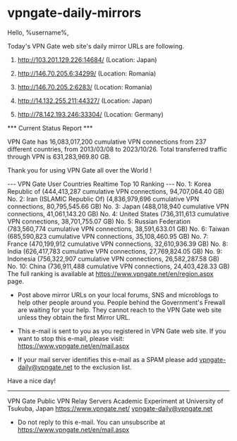# vpngate-daily-mirrors

Hello, %username%,

Today's VPN Gate web site's daily mirror URLs are following.

1. http://103.201.129.226:14684/
   (Location: Japan)

2. http://146.70.205.6:34299/
   (Location: Romania)

3. http://146.70.205.2:6283/
   (Location: Romania)

4. http://14.132.255.211:44327/
   (Location: Japan)

5. http://78.142.193.246:33304/
   (Location: Germany)


*** Current Status Report ***

VPN Gate has 16,083,017,200 cumulative VPN connections from 237 different countries, from 2013/03/08 to 2023/10/26.
Total transferred traffic through VPN is 631,283,969.80 GB.

Thank you for using VPN Gate all over the World !


--- VPN Gate User Countries Realtime Top 10 Ranking ---
No. 1: Korea Republic of (444,413,287 cumulative VPN connections, 94,707,064.40 GB)
No. 2: Iran (ISLAMIC Republic Of) (4,836,979,696 cumulative VPN connections, 80,795,545.66 GB)
No. 3: Japan (488,018,940 cumulative VPN connections, 41,061,143.20 GB)
No. 4: United States (736,311,613 cumulative VPN connections, 38,701,755.07 GB)
No. 5: Russian Federation (783,560,774 cumulative VPN connections, 38,591,633.01 GB)
No. 6: Taiwan (685,590,823 cumulative VPN connections, 35,108,460.95 GB)
No. 7: France (470,199,912 cumulative VPN connections, 32,610,936.39 GB)
No. 8: India (626,417,783 cumulative VPN connections, 27,769,824.05 GB)
No. 9: Indonesia (756,322,907 cumulative VPN connections, 26,582,287.58 GB)
No. 10: China (736,911,488 cumulative VPN connections, 24,403,428.33 GB)
The full ranking is available at https://www.vpngate.net/en/region.aspx page.


* Post above mirror URLs on your local forums, SNS and microblogs
  to help other people around you.
  People behind the Government's Frewall are waiting for your help.
  They cannot reach to the VPN Gate web site
  unless they obtain the first Mirror URL.

* This e-mail is sent to you as you registered in VPN Gate web site.
  If you want to stop this e-mail, please visit:
  https://www.vpngate.net/en/mail.aspx

* If your mail server identifies this e-mail as a SPAM
  please add vpngate-daily@vpngate.net to the exclusion list.

Have a nice day!

------------------------------------------------------
VPN Gate Public VPN Relay Servers
Academic Experiment at University of Tsukuba, Japan
https://www.vpngate.net/
vpngate-daily@vpngate.net
* Do not reply to this e-mail.
  You can unsubscribe at https://www.vpngate.net/en/mail.aspx



